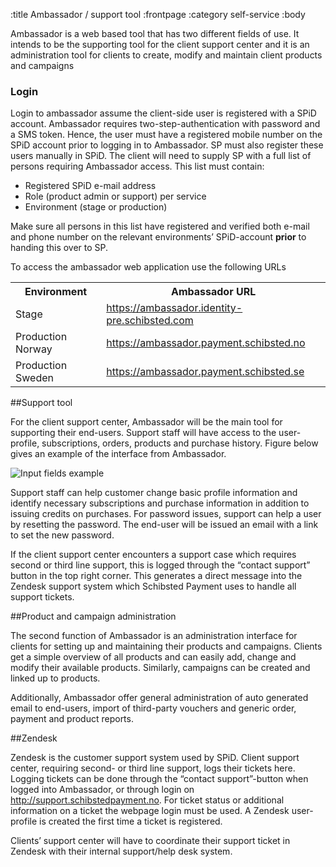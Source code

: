 :title Ambassador / support tool
:frontpage
:category self-service
:body

Ambassador is a web based tool that has two different fields of use. It intends to be the supporting tool for the client support center and it is an administration tool for clients to create, modify and maintain client products and campaigns

### Login

Login to ambassador assume the client-side user is registered with a SPiD account. Ambassador requires two-step-authentication with password and a SMS token. Hence, the user must have a registered mobile number on the SPiD account prior to logging in to Ambassador. SP must also register these users manually in SPiD. The client will need to supply SP with a full list of persons requiring Ambassador access. This list must contain:

* Registered SPiD e-mail address
* Role (product admin or support) per service
* Environment (stage or production)

Make sure all persons in this list have registered and verified both e-mail and phone number on the relevant environments’ SPiD-account **prior** to handing this over to SP.

To access the ambassador web application use the following URLs

<table class="sectioned mbl" width="100%">
  <tr>
    <th>Environment</th>
    <th>Ambassador URL</th>
  </tr>
  <tr>
    <td>Stage</td>
    <td><a href="https://ambassador.identity-pre.schibsted.com">https://ambassador.identity-pre.schibsted.com</a></td>
  </tr>
  <tr>
    <td>Production Norway</td>
    <td><a href="https://ambassador.payment.schibsted.no">https://ambassador.payment.schibsted.no</a></td>
  </tr>
  <tr>
    <td>Production Sweden</td>
    <td><a href="https://ambassador.payment.schibsted.se">https://ambassador.payment.schibsted.se</a></td>
  </tr>
</table>

##Support tool

For the client support center, Ambassador will be the main tool for supporting their end-users. Support staff will have access to the user-profile, subscriptions, orders, products and purchase history. Figure below gives an example of the interface from Ambassador.

![Input fields example](/images/support/ambassador.png)

Support staff can help customer change basic profile information and identify necessary subscriptions and purchase information in addition to issuing credits on purchases.  For password issues, support can help a user by resetting the password. The end-user will be issued an email with a link to set the new password.

If the client support center encounters a support case which requires second or third line support, this is logged through the “contact support” button in the top right corner. This generates a direct message into the Zendesk support system which Schibsted Payment uses to handle all support tickets.

##Product and campaign administration

The second function of Ambassador is an administration interface for clients for setting up and maintaining their products and campaigns. Clients get a simple overview of all products and can easily add, change and modify their available products. Similarly, campaigns can be created and linked up to products.

Additionally, Ambassador offer general administration of auto generated email to end-users, import of third-party vouchers and generic order, payment and product reports.

##Zendesk

Zendesk is the customer support system used by SPiD. Client support center, requiring second- or third line support, logs their tickets here. Logging tickets can be done through the “contact support”-button when logged into Ambassador, or through login on http://support.schibstedpayment.no.  For ticket status or additional information on a ticket the webpage login must be used. A Zendesk user-profile is created the first time a ticket is registered.

Clients’ support center will have to coordinate their support ticket in Zendesk with their internal support/help desk system. 